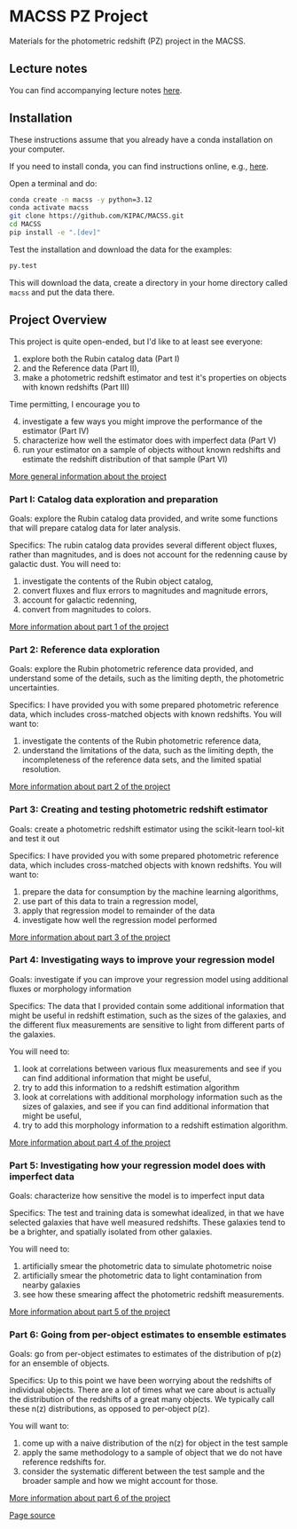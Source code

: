 # MACSS PZ Project

Materials for the photometric redshift (PZ) project in the MACSS.

## Lecture notes

You can find accompanying lecture notes [here](https://docs.google.com/presentation/d/1QsfjYt2fiOyNml7GlGNttCo2a4OBmEKFWw-qN9L57dI/edit?usp=sharing).


## Installation

These instructions assume that you already have a conda installation on your computer.

If you need to install conda, you can find instructions online, e.g., [here](https://www.anaconda.com/docs/getting-started/miniconda/install).

Open a terminal and do:

```bash
conda create -n macss -y python=3.12
conda activate macss
git clone https://github.com/KIPAC/MACSS.git
cd MACSS
pip install -e ".[dev]"
```


Test the installation and download the data for the examples:

```bash
py.test
```

This will download the data, create a directory in your home directory called `macss` and put the data there.


## Project Overview


This project is quite open-ended, but I'd like to at least see everyone:

1. explore both the Rubin catalog data (Part I)
2.  and the Reference data (Part II),
3. make a photometric redshift estimator and test it's properties on objects with known redshifts (Part III)

Time permitting, I encourage you to 

4. investigate a few ways you might improve the performance of the estimator (Part IV)
5. characterize how well the estimator does with imperfect data (Part V)
6. run your estimator on a sample of objects without known redshifts and estimate the redshift distribution of that sample (Part VI)

[More general information about the project](./intro.md)


### Part I: Catalog data exploration and preparation

Goals: explore the Rubin catalog data provided, and write some functions that will prepare catalog data for later analysis.

Specifics:  The rubin catalog data provides several different object fluxes, rather than magnitudes, and is does not account for the redenning cause by galactic dust.
You will need to:

1. investigate the contents of the Rubin object catalog,
2. convert fluxes and flux errors to magnitudes and magnitude errors,
3. account for galactic redenning,
4. convert from magnitudes to colors.

[More information about part 1 of the project](./part_1.md)


### Part 2: Reference data exploration 

Goals: explore the Rubin photometric reference data provided, and understand some of the details, such as the limiting depth, the photometric uncertainties.

Specifics: I have provided you with some prepared photometric reference data, which includes cross-matched objects with known redshifts.   You will want to:

1. investigate the contents of the Rubin photometric reference data,
2. understand the limitations of the data, such as the limiting depth, the incompleteness of the reference data sets, and the limited spatial resolution.

[More information about part 2 of the project](./part_2.md)



### Part 3: Creating and testing photometric redshift estimator

Goals: create a photometric redshift estimator using the scikit-learn tool-kit and test it out

Specifics: I have provided you with some prepared photometric reference data, which includes cross-matched objects with known redshifts.   You will want to:

1. prepare the data for consumption by the machine learning algorithms, 
2. use part of this data to train a regression model, 
3. apply that regression model to remainder of the data
4. investigate how well the regression model performed

[More information about part 3 of the project](./part_3.md)




### Part 4: Investigating ways to improve your regression model


Goals: investigate if you can improve your regression model using additional fluxes or morphology information 

Specifics: The data that I provided contain some additional information that might be useful in redshift estimation, such as the sizes of the galaxies, and the different flux measurements are sensitive to light from different parts of the galaxies.

You will need to:

1. look at correlations between various flux measurements and see if you can find additional information that might be useful,
2. try to add this information to a redshift estimation algorithm
3. look at correlations with additional morphology information such as the sizes of galaxies, and see if you can find additional information that might be useful,
4. try to add this morphology information to a redshift estimation algorithm.


[More information about part 4 of the project](./part_4.md)



### Part 5: Investigating how your regression model does with imperfect data

Goals: characterize how sensitive the model is to imperfect input data 

Specifics:  The test and training data is somewhat idealized, in that
we have selected galaxies that have well measured redshifts.  These
galaxies tend to be a brighter, and spatially isolated from other
galaxies.


You will need to:

1. artificially smear the photometric data to simulate photometric noise
2. artificially smear the photometric data to light contamination
   from nearby galaxies
3. see how these smearing affect the photometric redshift measurements.



[More information about part 5 of the project](./part_5.md)



### Part 6: Going from per-object estimates to ensemble estimates

Goals: go from per-object estimates to estimates of the distribution
of p(z) for an ensemble of objects. 

Specifics: Up to this point we have been worrying about the redshifts
of individual objects.  There are a lot of times what we care about is
actually the distribution of the redshifts of a great many objects.
We typically call these n(z) distributions, as opposed to per-object p(z).

You will want to: 

1. come up with a naive distribution of the n(z) for object in the
   test sample
2. apply the same methodology to a sample of object that we do not have reference redshifts for.
3. consider the systematic different between the test sample and the
   broader sample and how we might account for those.

[More information about part 6 of the project](./part_6.md)


[Page source](https://github.com/kipac/macss)

<!--  LocalWords:  macss scikit-learn
 -->
